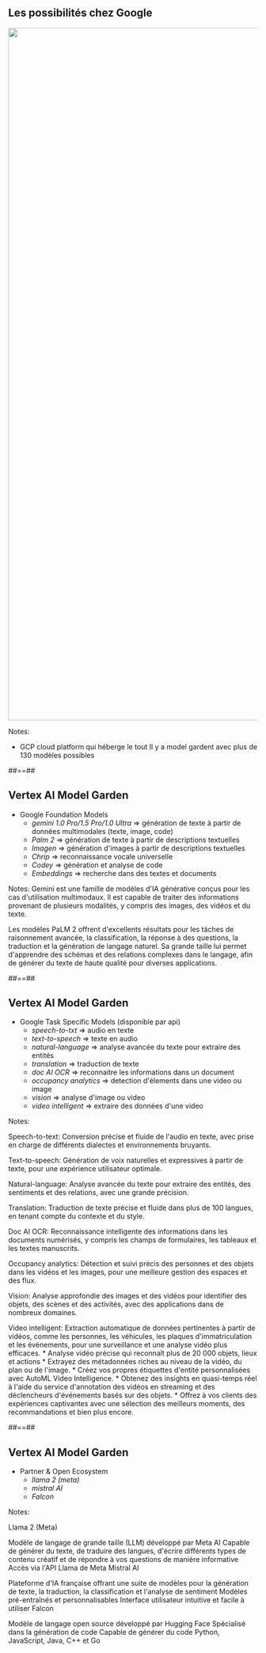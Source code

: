 
## Les possibilités chez Google

<img class="center" style="width: 1400px" src="./assets/images/schema_ai_google.PNG"/>

<!-- .element: class="list-fragment" -->

Notes:

* GCP cloud platform qui héberge le tout Il y a model gardent avec plus de 130 modèles possibles

##==##

## Vertex AI Model Garden

* Google Foundation Models
    * *gemini 1.0 Pro/1.5 Pro/1.0 Ultra* =>  génération de texte à partir de données multimodales (texte, image, code)
    * *Palm 2* => génération de texte à partir de descriptions textuelles
    * *Imagen* => génération d'images à partir de descriptions textuelles
    * *Chrip* => reconnaissance vocale universelle
    * *Codey* => génération et analyse de code
    * *Embeddings* => recherche dans des textes et documents
<!-- .element: class="list-fragment" -->

Notes:
Gemini est une famille de modèles d'IA générative conçus pour les cas d'utilisation multimodaux. Il est capable de traiter des informations provenant de plusieurs modalités, y compris des images, des vidéos et du texte.

Les modèles PaLM 2 offrent d'excellents résultats pour les tâches de raisonnement avancée, la classification, la réponse à des questions, la traduction et la génération de langage naturel. Sa grande taille lui permet d'apprendre des schémas et des relations complexes dans le langage, afin de générer du texte de haute qualité pour diverses applications.

##==##

## Vertex AI Model Garden

* Google Task Specific Models (disponible par api)
    * *speech-to-txt* => audio en texte
    * *text-to-speech* => texte en audio
    * *natural-language* => analyse avancée du texte pour extraire des entités
    * *translation* => traduction de texte
    * *doc AI OCR* => reconnaitre les informations dans un document
    * *occupancy analytics* => detection d'élements dans une video ou image
    * *vision* => analyse d'image ou video
    * *video intelligent* => extraire des données d'une video
<!-- .element: class="list-fragment" -->

Notes:

Speech-to-text: Conversion précise et fluide de l'audio en texte, avec prise en charge de différents dialectes et environnements bruyants.

Text-to-speech: Génération de voix naturelles et expressives à partir de texte, pour une expérience utilisateur optimale.

Natural-language: Analyse avancée du texte pour extraire des entités, des sentiments et des relations, avec une grande précision.

Translation: Traduction de texte précise et fluide dans plus de 100 langues, en tenant compte du contexte et du style.

Doc AI OCR: Reconnaissance intelligente des informations dans les documents numérisés, y compris les champs de formulaires, les tableaux et les textes manuscrits.

Occupancy analytics: Détection et suivi précis des personnes et des objets dans les vidéos et les images, pour une meilleure gestion des espaces et des flux.

Vision: Analyse approfondie des images et des vidéos pour identifier des objets, des scènes et des activités, avec des applications dans de nombreux domaines.

Video intelligent: Extraction automatique de données pertinentes à partir de vidéos, comme les personnes, les véhicules, les plaques d'immatriculation et les événements, pour une surveillance et une analyse vidéo plus efficaces.
    * Analyse vidéo précise qui reconnaît plus de 20 000 objets, lieux et actions
    * Extrayez des métadonnées riches au niveau de la vidéo, du plan ou de l'image.
    * Créez vos propres étiquettes d'entité personnalisées avec AutoML Video Intelligence.
    * Obtenez des insights en quasi-temps réel à l'aide du service d'annotation des vidéos en streaming et des déclencheurs d'événements basés sur des objets.
    * Offrez à vos clients des expériences captivantes avec une sélection des meilleurs moments, des recommandations et bien plus encore.

##==##

## Vertex AI Model Garden

* Partner & Open Ecosystem 
    * *llama 2 (meta)*
    * *mistral AI*
    * *Falcon*
<!-- .element: class="list-fragment" -->

Notes:

Llama 2 (Meta)

Modèle de langage de grande taille (LLM) développé par Meta AI
Capable de générer du texte, de traduire des langues, d'écrire différents types de contenu créatif et de répondre à vos questions de manière informative
Accès via l'API Llama de Meta
Mistral AI

Plateforme d'IA française offrant une suite de modèles pour la génération de texte, la traduction, la classification et l'analyse de sentiment
Modèles pré-entraînés et personnalisables
Interface utilisateur intuitive et facile à utiliser
Falcon

Modèle de langage open source développé par Hugging Face
Spécialisé dans la génération de code
Capable de générer du code Python, JavaScript, Java, C++ et Go